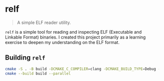 # relf

> A simple ELF reader utility.

`relf` is a simple tool for reading and inspecting ELF (Executable and Linkable Format) binaries. I
created this project primarily as a learning exercise to deepen my understanding on the ELF format.

## Building `relf`

```sh
cmake -S . -B build -DCMAKE_C_COMPILER=clang -DCMAKE_BUILD_TYPE=Debug -DCMAKE_EXPORT_COMPILE_COMMANDS=ON
cmake --build build --parallel
```
